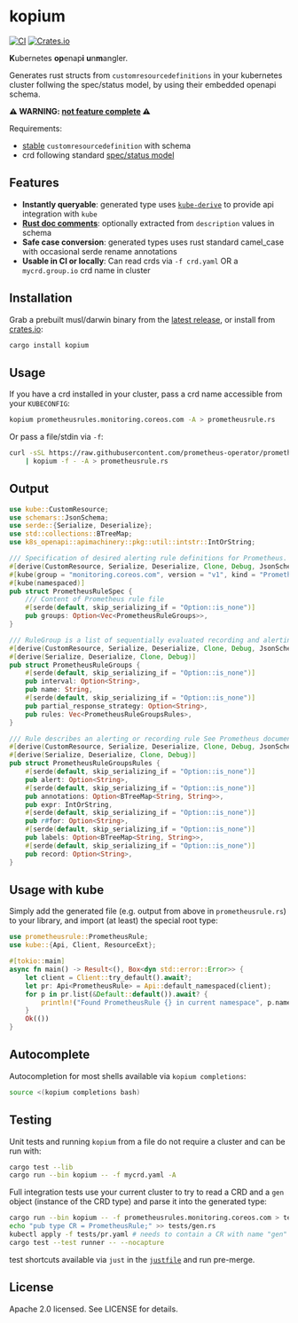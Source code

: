 # kopium

[![CI](https://github.com/kube-rs/kopium/actions/workflows/release.yml/badge.svg)](https://github.com/kube-rs/kopium/actions/workflows/release.yml)
[![Crates.io](https://img.shields.io/crates/v/kopium.svg)](https://crates.io/crates/kopium)

**K**ubernetes **op**enap**i** **u**n**m**angler.

Generates rust structs from `customresourcedefinitions` in your kubernetes cluster follwing the spec/status model, by using their embedded openapi schema.

**⚠️ WARNING: [not feature complete](https://github.com/kube-rs/kopium/issues) ⚠️**

Requirements:

- [stable](https://kubernetes.io/blog/2019/09/18/kubernetes-1-16-release-announcement/#custom-resources-reach-general-availability) `customresourcedefinition` with schema
- crd following standard [spec/status model](https://kubernetes.io/docs/concepts/overview/working-with-objects/kubernetes-objects/#object-spec-and-status)

## Features

- **Instantly queryable**: generated type uses [`kube-derive`](https://docs.rs/kube/latest/kube/derive.CustomResource.html) to provide api integration with `kube`
- **[Rust doc comments](https://doc.rust-lang.org/rust-by-example/meta/doc.html#doc-comments)**: optionally extracted from `description` values in schema
- **Safe case conversion**: generated types uses rust standard camel_case with occasional serde rename annotations
- **Usable in CI or locally**: Can read crds via `-f crd.yaml` OR a `mycrd.group.io` crd name in cluster

## Installation

Grab a prebuilt musl/darwin binary from the [latest release](https://github.com/kube-rs/kopium/releases), or install from [crates.io](https://crates.io/crates/kopium):

```sh
cargo install kopium
```

## Usage

If you have a crd installed in your cluster, pass a crd name accessible from your `KUBECONFIG`:

```sh
kopium prometheusrules.monitoring.coreos.com -A > prometheusrule.rs
```

Or pass a file/stdin via `-f`:

```sh
curl -sSL https://raw.githubusercontent.com/prometheus-operator/prometheus-operator/main/example/prometheus-operator-crd/monitoring.coreos.com_prometheusrules.yaml \
    | kopium -f - -A > prometheusrule.rs
```

## Output

```rust
use kube::CustomResource;
use schemars::JsonSchema;
use serde::{Serialize, Deserialize};
use std::collections::BTreeMap;
use k8s_openapi::apimachinery::pkg::util::intstr::IntOrString;

/// Specification of desired alerting rule definitions for Prometheus.
#[derive(CustomResource, Serialize, Deserialize, Clone, Debug, JsonSchema)]
#[kube(group = "monitoring.coreos.com", version = "v1", kind = "PrometheusRule", plural = "prometheusrules")]
#[kube(namespaced)]
pub struct PrometheusRuleSpec {
    /// Content of Prometheus rule file
    #[serde(default, skip_serializing_if = "Option::is_none")]
    pub groups: Option<Vec<PrometheusRuleGroups>>,
}

/// RuleGroup is a list of sequentially evaluated recording and alerting rules. Note: PartialResponseStrategy is only used by ThanosRuler and will be ignored by Prometheus instances.  Valid values for this field are 'warn' or 'abort'.  More info: https://github.com/thanos-io/thanos/blob/main/docs/components/rule.md#partial-response
#[derive(CustomResource, Serialize, Deserialize, Clone, Debug, JsonSchema)]
#[derive(Serialize, Deserialize, Clone, Debug)]
pub struct PrometheusRuleGroups {
    #[serde(default, skip_serializing_if = "Option::is_none")]
    pub interval: Option<String>,
    pub name: String,
    #[serde(default, skip_serializing_if = "Option::is_none")]
    pub partial_response_strategy: Option<String>,
    pub rules: Vec<PrometheusRuleGroupsRules>,
}

/// Rule describes an alerting or recording rule See Prometheus documentation: [alerting](https://www.prometheus.io/docs/prometheus/latest/configuration/alerting_rules/) or [recording](https://www.prometheus.io/docs/prometheus/latest/configuration/recording_rules/#recording-rules) rule
#[derive(CustomResource, Serialize, Deserialize, Clone, Debug, JsonSchema)]
#[derive(Serialize, Deserialize, Clone, Debug)]
pub struct PrometheusRuleGroupsRules {
    #[serde(default, skip_serializing_if = "Option::is_none")]
    pub alert: Option<String>,
    #[serde(default, skip_serializing_if = "Option::is_none")]
    pub annotations: Option<BTreeMap<String, String>>,
    pub expr: IntOrString,
    #[serde(default, skip_serializing_if = "Option::is_none")]
    pub r#for: Option<String>,
    #[serde(default, skip_serializing_if = "Option::is_none")]
    pub labels: Option<BTreeMap<String, String>>,
    #[serde(default, skip_serializing_if = "Option::is_none")]
    pub record: Option<String>,
}
```

## Usage with kube

Simply add the generated file (e.g. output from above in `prometheusrule.rs`) to your library, and import (at least) the special root type:


```rust
use prometheusrule::PrometheusRule;
use kube::{Api, Client, ResourceExt};

#[tokio::main]
async fn main() -> Result<(), Box<dyn std::error::Error>> {
    let client = Client::try_default().await?;
    let pr: Api<PrometheusRule> = Api::default_namespaced(client);
    for p in pr.list(&Default::default()).await? {
        println!("Found PrometheusRule {} in current namespace", p.name());
    }
    Ok(())
}
```

## Autocomplete

Autocompletion for most shells available via `kopium completions`:

```sh
source <(kopium completions bash)
```

## Testing

Unit tests and running `kopium` from a file do not require a cluster and can be run with:

```sh
cargo test --lib
cargo run --bin kopium -- -f mycrd.yaml -A
```

Full integration tests use your current cluster to try to read a CRD and a `gen` object (instance of the CRD type) and parse it into the generated type:

```sh
cargo run --bin kopium -- -f prometheusrules.monitoring.coreos.com > tests/gen.rs
echo "pub type CR = PrometheusRule;" >> tests/gen.rs
kubectl apply -f tests/pr.yaml # needs to contain a CR with name "gen"
cargo test --test runner -- --nocapture
```

test shortcuts available via `just` in the [`justfile`](./justfile) and run pre-merge.

## License

Apache 2.0 licensed. See LICENSE for details.
